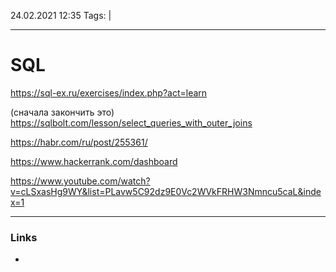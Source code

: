 24.02.2021  12:35
Tags:  |
____

# SQL

https://sql-ex.ru/exercises/index.php?act=learn



(сначала закончить это)
https://sqlbolt.com/lesson/select_queries_with_outer_joins


https://habr.com/ru/post/255361/


https://www.hackerrank.com/dashboard

https://www.youtube.com/watch?v=cLSxasHg9WY&list=PLavw5C92dz9E0Vc2WVkFRHW3Nmncu5caL&index=1

____ 
### Links
-
